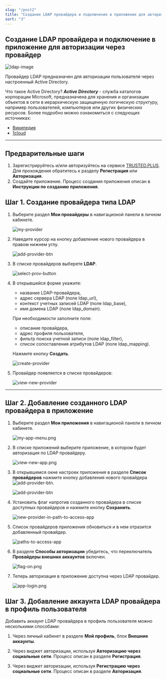 ```yaml
---
slug: "/post2"
title: "Создание LDAP провайдера и подключение в приложение для авторизации через провайдер"
sort: "3"
---
```


## Создание LDAP провайдера и подключение в приложение для авторизации через провайдер


![ldap-image](./images/ldap-image.png "LDAP")

Провайдер LDAP предназначен для авторизации пользователя через настроенный Active Directory.

Что такое Active Directory?
***Active Directory*** - служба каталогов корпорации Microsoft, предназначена для хранения и организации объектов в сети в иерархическую защищенную логическую структуру, например пользователей, компьютеров или других физических ресурсов. 
Более подробно можно ознакомиться с следующих источниках:
* [Википедия](https://ru.wikipedia.org/wiki/Active_Directory)
* [1cloud](https://1cloud.ru/help/windows/struktura-hranilischa-active-directory)
----

## Предварительные шаги

1. Зарегистрируйтесь и/или авторизуйтесь на сервисе [TRUSTED.PLUS](https://id.trusted.plus). Для прохождения обратитесь к разделу **Регистрация** или **Авторизация**.
2. Создайте приложение. Процесс создания приложения описан в **Инструкции по созданию приложения**.
   
##  Шаг 1. Создание провайдера типа LDAP

1. Выберите раздел **Мои провайдеры** в навигационой панели в личном кабинете.
   
   ![my-provider](./images/my-provider.png "Мои провайдеры")
   
2. Наведите курсор на кнопку добавление нового провайдера в правом нижнем углу.
   
   ![add-provider-btn](./images/add-app-button.png "Кнопка добавления нового провайдера")

3. В списке провайдеров выберете **LDAP**.
   
   ![select-prov-button](./images/select-prov-button.png "Список типов провайдеров")

4. В открывшейся форме укажите:
   - название LDAP-провайдера,
   - адрес сервера LDAP (поле ldap_url),
   - контекст учетных записей LDAP (поле ldap_base),
   - имя домена LDAP (поле ldap_domain).

    При необходимости заполните поля:
    - описание провайдера,
    - адрес профиля пользователя,
    - фильтр поиска учетной записи (поле ldap_filter),
    - список сопоставления атрибутов LDAP (поле ldap_mapping).

    Нажмите кнопку **Создать**.

    ![create-provider](./images/create-provider.png "LDAP провайдер")
   
5. Провайдер появляется в списке провайдеров:

    ![view-new-provider](./images/view-new-provider.png "Список провайдеров")
----
##  Шаг 2. Добавление созданного LDAP провайдера в приложение
   
1.  Выберите раздел **Мои приложения** в навигационой панели в личном кабинете.
   
      ![my-app-menu.png](./images/my-app-menu.png "Мои приложения")

2. В списке приложений выберите приложение, в котором будет авторизация по LDAP провайдеру.
   
      ![view-new-app.png](./images/view-new-app.png "Список приложений")

3. В открывшемся окне настроек приложения в разделе **Список провайдеров** нажмите кнопку добавления нового провайдера ![add-provider-btn](./images/add-provider-btn-to-app.png "Кнопка добавления провайдера"). 
   
      ![add-provider-btn](./images/list-providers.png "Список подключенных провайдеров") 

4. Установить флаг напротив созданного провайдера в списке доступных провайдеров и нажмите кнопку **Сохранить**.
   
      ![new-provider-in-path-to-access-app](./images/new-provider-in-path-to-access-app.png "Список провайдеров") 

5. Список провайдеров приложения обновиться и в нем отразится добавленный провайдер.

      ![paths-to-access-app](./images/paths-to-access-app.png "Список провайдеров")

6. В разделе **Способы авторизации** убедитесь, что переключатель **Провайдеры внешних аккаунтов** включен.

      ![flag-on.png](./images/flag-on.png "Включения флага авторизации через провайдеров внешних аккаунтов")

7. Теперь авторизация в приложение доступна через LDAP провайдер.
     
      ![app-login.png](./images/app-login.png "Форма авторизации в приложение")

##   Шаг 3. Добавление аккаунта LDAP провайдера в профиль пользователя

Добавить аккаунт LDAP провайдера в профиль пользователя можно несколькими способами:

1. Через личный кабинет в разделе **Мой профиль**, блок **Внешние аккаунты**.
   
2. Через виджет авторизации, используя **Авторизацию  через социальные сети**. Процесс описан в разделе **Регистрация**.
   
3. Через виджет авторизации, используя **Регистрацию через социальные сети**. Процесс описан в разделе **Авторизация**.